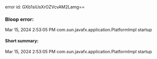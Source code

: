 error id: GXb1siUsXrOZVcvAM2Lamg==
### Bloop error:

Mar 15, 2024 2:53:05 PM com.sun.javafx.application.PlatformImpl startup
#### Short summary: 

Mar 15, 2024 2:53:05 PM com.sun.javafx.application.PlatformImpl startup